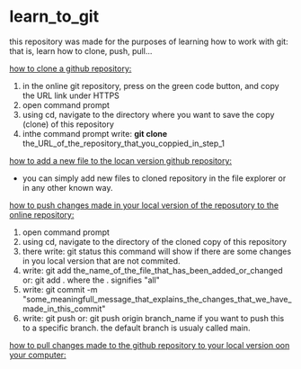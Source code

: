 # learn_to_git
this repository was made for the purposes of learning how to work with git:
that is, learn how to clone, push, pull...

<ins>how to clone a github repository:</ins>
1) in the online git repository, press on the green code button, and copy the URL link under HTTPS
2) open command prompt
3) using cd, navigate to the directory where you want to save the copy (clone) of this repository
4) inthe command prompt write:
   **git clone** the_URL_of_the_repository_that_you_coppied_in_step_1

<ins>how to add a new file to the locan version github repository:</ins>
* you can simply add new files to cloned repository in the file explorer or in any other known way.

<ins>how to push changes made in your local version of the reposutory to the online repository:</ins>
1) open command prompt
2) using cd, navigate to the directory of the cloned copy of this repository
3) there write:
   git status
   this command will show if there are some changes in you local version that are not commited.
4) write:
   git add the_name_of_the_file_that_has_been_added_or_changed
   or:
   git add .
   where the . signifies "all"
5) write:
   git commit -m "some_meaningfull_message_that_explains_the_changes_that_we_have_made_in_this_commit"
6) write:
   git push
   or:
   git push origin branch_name
   if you want to push this to a specific branch. the default branch is usualy called main.
   

<ins>how to pull changes made to the github repository to your local version oon your computer:</ins>

